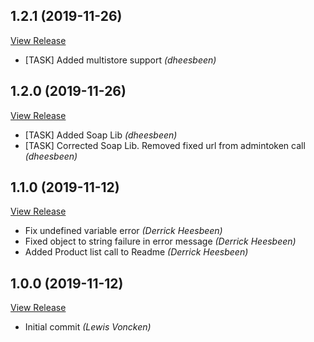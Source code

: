 ## 1.2.1 (2019-11-26)

[View Release](git@github.com:thecodebunny/Magento-2-Api-Client.git/commits/tag/1.2.1)

*  [TASK] Added multistore support *(dheesbeen)*


## 1.2.0 (2019-11-26)

[View Release](git@github.com:thecodebunny/Magento-2-Api-Client.git/commits/tag/1.2.0)

*  [TASK] Added Soap Lib *(dheesbeen)*
*  [TASK] Corrected Soap Lib. Removed fixed url from admintoken call *(dheesbeen)*


## 1.1.0 (2019-11-12)

[View Release](git@github.com:thecodebunny/Magento-2-Api-Client.git/commits/tag/1.1.0)

*  Fix undefined variable error *(Derrick Heesbeen)*
*  Fixed object to string failure in error message *(Derrick Heesbeen)*
*  Added Product list call to Readme *(Derrick Heesbeen)*


## 1.0.0 (2019-11-12)

[View Release](git@github.com:thecodebunny/Magento-2-Api-Client.git/commits/tag/1.0.0)

*  Initial commit *(Lewis Voncken)*



